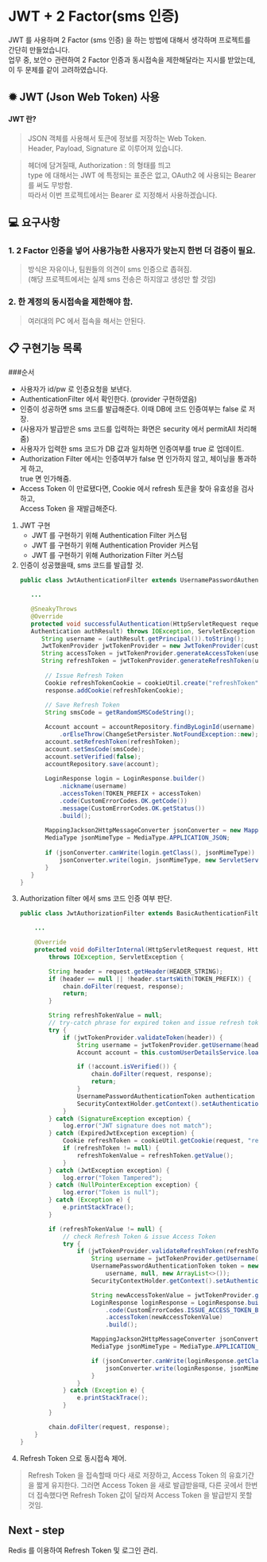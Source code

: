 # JWT + 2 Factor(sms 인증)

JWT 를 사용하며 2 Factor (sms 인증) 을 하는 방법에 대해서 생각하며 프로젝트를 간단히 만들었습니다.  
업무 중, 보안ㅇ 관련하여 2 Factor 인증과 동시접속을 제한해달라는 지시를 받았는데,  
이 두 문제를 같이 고려하였습니다.

## ✹ JWT (Json Web Token) 사용

#### JWT 란?

> JSON 객체를 사용해서 토큰에 정보를 저장하는 Web Token.  
> Header, Payload, Signature 로 이루어져 있습니다.

> 헤더에 담겨질때, Authorization : <type> <credentials> 의 형태를 띄고  
> type 에 대해서는 JWT 에 특정되는 표준은 없고, OAuth2 에 사용되는 Bearer 를 써도 무방함.  
> 따라서 이번 프로젝트에서는 Bearer 로 지정해서 사용하겠습니다.

## 💻 요구사항

### 1. 2 Factor 인증을 넣어 사용가능한 사용자가 맞는지 한번 더 검증이 필요.

> 방식은 자유이나, 팀원들의 의견이 sms 인증으로 좁혀짐.  
> (해당 프로젝트에서는 실제 sms 전송은 하지않고 생성만 할 것임)

### 2. 한 계정의 동시접속을 제한해야 함.

> 여러대의 PC 에서 접속을 해서는 안된다.

## 📋 구현기능 목록

###순서  
- 사용자가 id/pw 로 인증요청을 보낸다.
- AuthenticationFilter 에서 확인한다. (provider 구현하였음)
- 인증이 성공하면 sms 코드를 발급해준다. 이때 DB에 코드 인증여부는 false 로 저장.
- (사용자가 발급받은 sms 코드를 입력하는 화면은 security 에서 permitAll 처리해줌)
- 사용자가 입력한 sms 코드가 DB 값과 일치하면 인증여부를 true 로 업데이트.
- Authorization Filter 에서는 인증여부가 false 면 인가하지 않고, 체이닝을 통과하게 하고,  
  true 면 인가해줌.
- Access Token 이 만료됐다면, Cookie 에서 refresh 토큰을 찾아 유효성을 검사하고,  
  Access Token 을 재발급해준다. 

1. JWT 구현
    - JWT 를 구현하기 위해 Authentication Filter 커스텀
    - JWT 를 구현하기 위해 Authentication Provider 커스텀
    - JWT 를 구현하기 위해 Authorization Filter 커스텀
2. 인증이 성공했을때, sms 코드를 발급할 것.
   ```java
   public class JwtAuthenticationFilter extends UsernamePasswordAuthenticationFilter {
   
      ...   
   
      @SneakyThrows
      @Override
      protected void successfulAuthentication(HttpServletRequest request, HttpServletResponse response, FilterChain chain,
      Authentication authResult) throws IOException, ServletException {
         String username = (authResult.getPrincipal()).toString();
         JwtTokenProvider jwtTokenProvider = new JwtTokenProvider(customUserDetailsService);
         String accessToken = jwtTokenProvider.generateAccessToken(username);
         String refreshToken = jwtTokenProvider.generateRefreshToken(username);
      
          // Issue Refresh Token
          Cookie refreshTokenCookie = cookieUtil.create("refreshToken", refreshToken);
          response.addCookie(refreshTokenCookie);
      
          // Save Refresh Token
          String smsCode = getRandomSMSCodeString();
   
          Account account = accountRepository.findByLoginId(username)
              .orElseThrow(ChangeSetPersister.NotFoundException::new);
          account.setRefreshToken(refreshToken);
          account.setSmsCode(smsCode);
          account.setVerified(false);
          accountRepository.save(account);
      
          LoginResponse login = LoginResponse.builder()
              .nickname(username)
              .accessToken(TOKEN_PREFIX + accessToken)
              .code(CustomErrorCodes.OK.getCode())
              .message(CustomErrorCodes.OK.getStatus())
              .build();
      
          MappingJackson2HttpMessageConverter jsonConverter = new MappingJackson2HttpMessageConverter();
          MediaType jsonMimeType = MediaType.APPLICATION_JSON;
      
          if (jsonConverter.canWrite(login.getClass(), jsonMimeType)) {
              jsonConverter.write(login, jsonMimeType, new ServletServerHttpResponse(response));
          }
      }
   }
   ```
3. Authorization filter 에서 sms 코드 인증 여부 판단.
   ```java
   public class JwtAuthorizationFilter extends BasicAuthenticationFilter {
   
       ... 
   
       @Override
       protected void doFilterInternal(HttpServletRequest request, HttpServletResponse response, FilterChain chain)
           throws IOException, ServletException {
   
           String header = request.getHeader(HEADER_STRING);
           if (header == null || !header.startsWith(TOKEN_PREFIX)) {
               chain.doFilter(request, response);
               return;
           }
   
           String refreshTokenValue = null;
           // try-catch phrase for expired token and issue refresh token
           try {
               if (jwtTokenProvider.validateToken(header)) {
                   String username = jwtTokenProvider.getUsername(header.replace(TOKEN_PREFIX, ""));
                   Account account = this.customUserDetailsService.loadUserByUsername(username);
   
                   if (!account.isVerified()) {
                       chain.doFilter(request, response);
                       return;
                   }
                   UsernamePasswordAuthenticationToken authentication = getAuthentication(request);
                   SecurityContextHolder.getContext().setAuthentication(authentication);
               }
           } catch (SignatureException exception) {
               log.error("JWT signature does not match");
           } catch (ExpiredJwtException exception) {
               Cookie refreshToken = cookieUtil.getCookie(request, "refreshToken");
               if (refreshToken != null) {
                   refreshTokenValue = refreshToken.getValue();
               }
           } catch (JwtException exception) {
               log.error("Token Tampered");
           } catch (NullPointerException exception) {
               log.error("Token is null");
           } catch (Exception e) {
               e.printStackTrace();
           }
   
           if (refreshTokenValue != null) {
               // check Refresh Token & issue Access Token
               try {
                   if (jwtTokenProvider.validateRefreshToken(refreshTokenValue)) {
                       String username = jwtTokenProvider.getUsername(refreshTokenValue);
                       UsernamePasswordAuthenticationToken token = new UsernamePasswordAuthenticationToken(
                           username, null, new ArrayList<>());
                       SecurityContextHolder.getContext().setAuthentication(token);
   
                       String newAccessTokenValue = jwtTokenProvider.generateAccessToken(username);
                       LoginResponse loginResponse = LoginResponse.builder()
                           .code(CustomErrorCodes.ISSUE_ACCESS_TOKEN_BY_REFRESH_TOKEN.getCode())
                           .accessToken(newAccessTokenValue)
                           .build();
   
                       MappingJackson2HttpMessageConverter jsonConverter = new MappingJackson2HttpMessageConverter();
                       MediaType jsonMimeType = MediaType.APPLICATION_JSON;
   
                       if (jsonConverter.canWrite(loginResponse.getClass(), jsonMimeType)) {
                           jsonConverter.write(loginResponse, jsonMimeType, new ServletServerHttpResponse(response));
                       }
                   }
               } catch (Exception e) {
                   e.printStackTrace();
               }
           }
   
           chain.doFilter(request, response);
       }     
   }
   ```
4. Refresh Token 으로 동시접속 제어.

> Refresh Token 을 접속할때 마다 새로 저장하고, Access Token 의 유효기간을 짧게 유지한다.
> 그러면 Access Token 을 새로 발급받을때, 다른 곳에서 한번 더 접속했다면 Refresh Token 값이 달라져
> Access Token 을 발급받지 못할 것임.

## Next - step
Redis 를 이용하여 Refresh Token 및 로그인 관리.
